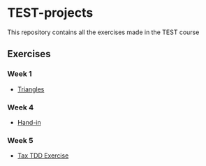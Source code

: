 # TEST-projects
This repository contains all the exercises made in the TEST course


## Exercises
### Week 1
- [Triangles](https://github.com/ERPedersen/TEST-projects/tree/week-1-triangles)

### Week 4
- [Hand-in](https://github.com/ERPedersen/TEST-projects/tree/week-4-hand-in)

### Week 5
- [Tax TDD Exercise](https://github.com/ERPedersen/TEST-projects/tree/week-5-exercise-tax)
